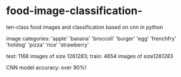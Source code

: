 # food-image-classification-
ten-class food images and classification based on cnn in python

image categories:
'apple'
'banana'
'broccoli'
'burger'
'egg'
'frenchfry'
'hotdog'
'pizza'
'rice'
'strawberry'


test: 1168 images of size 128*128*3;
train: 4654 images of size128*128*3


CNN model accuracy: over 90%!
